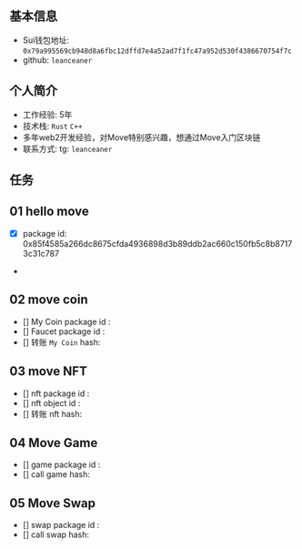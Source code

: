## 基本信息
- Sui钱包地址: `0x79a995569cb948d8a6fbc12dffd7e4a52ad7f1fc47a952d530f4386670754f7c`
- github: `leanceaner`

## 个人简介
- 工作经验: 5年
- 技术栈: `Rust` `C++`
- 多年web2开发经验，对Move特别感兴趣，想通过Move入门区块链
- 联系方式: tg: `leanceaner` 

## 任务

##   01 hello move  
- [x] package id: 0x85f4585a266dc8675cfda4936898d3b89ddb2ac660c150fb5c8b87173c31c787
- 
##   02 move coin
- [] My Coin package id : 
- [] Faucet package id : 
- [] 转账 `My Coin` hash:

##   03 move NFT
- [] nft package id :
- [] nft object id : 
- [] 转账 nft  hash:

##   04 Move Game
- [] game package id :
- [] call game hash:

##   05 Move Swap
- [] swap package id :
- [] call swap hash:
